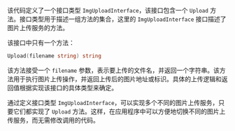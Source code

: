 <!--
 * @Author: yowayimono
 * @Date: 2023-06-11 18:12:28
 * @LastEditors: yowayimono
 * @LastEditTime: 2023-06-11 18:12:45
 * @Description: nothing
-->
该代码定义了一个接口类型 `ImgUploadInterface`，该接口包含一个 `Upload` 方法。接口类型用于描述一组方法的集合，这里的 `ImgUploadInterface` 接口描述了图片上传服务的方法。

该接口中只有一个方法：
```go
Upload(filename string) string
```
该方法接受一个 `filename` 参数，表示要上传的文件名，并返回一个字符串。该方法用于执行图片上传操作，并返回上传后的图片地址或标识。具体的上传逻辑和返回值根据实现该接口的具体类型来确定。

通过定义接口类型 `ImgUploadInterface`，可以实现多个不同的图片上传服务，只要它们都实现了 `Upload` 方法。这样，在应用程序中可以方便地切换不同的图片上传服务，而无需修改调用的代码。